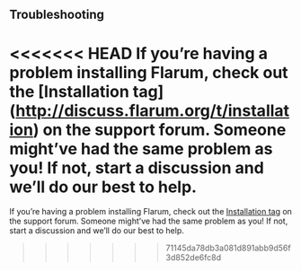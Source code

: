 ## Troubleshooting

<<<<<<< HEAD
If you’re having a problem installing Flarum, check out the [Installation tag] (http://discuss.flarum.org/t/installation) on the support forum. Someone might’ve had the same problem as you! If not, start a discussion and we’ll do our best to help.
=======
If you’re having a problem installing Flarum, check out the [Installation tag](http://discuss.flarum.org/t/installation) on the support forum. Someone might’ve had the same problem as you! If not, start a discussion and we’ll do our best to help.
>>>>>>> 71145da78db3a081d891abb9d56f3d852de6fc8d
